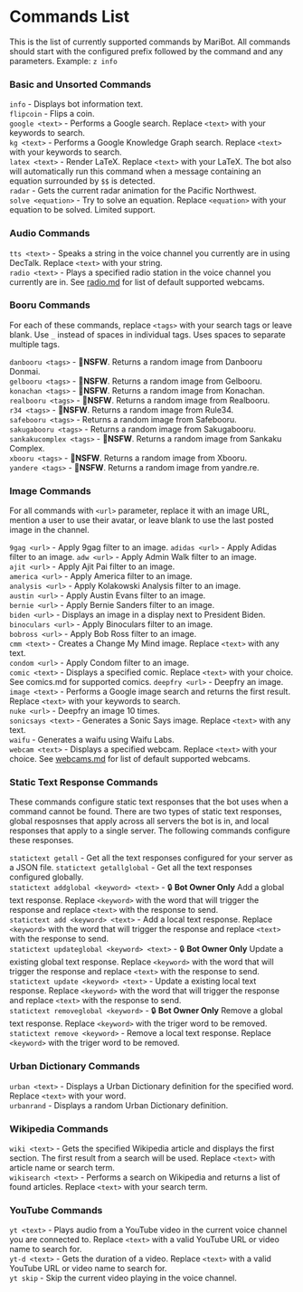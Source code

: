 ﻿# Commands List

This is the list of currently supported commands by MariBot. All commands should start with the configured prefix followed by the command and any parameters. Example: `z info`  

### Basic and Unsorted Commands 
`info` - Displays bot information text.  
`flipcoin` - Flips a coin.  
`google <text>` - Performs a Google search. Replace `<text>` with your keywords to search.  
`kg <text>` - Performs a Google Knowledge Graph search. Replace `<text>` with your keywords to search.  
`latex <text>` - Render LaTeX. Replace `<text>` with your LaTeX. The bot also will automatically run this command when a message containing an equation surrounded by `$$` is detected.   
`radar` - Gets the current radar animation for the Pacific Northwest.  
`solve <equation>` - Try to solve an equation. Replace `<equation>` with your equation to be solved. Limited support. 

### Audio Commands
`tts <text>` - Speaks a string in the voice channel you currently are in using DecTalk. Replace `<text>` with your string.  
`radio <text>` - Plays a specified radio station in the voice channel you currently are in. See [radio.md](radio.md) for list of default supported webcams.  

### Booru Commands
For each of these commands, replace `<tags>` with your search tags or leave blank. Use `_` instead of spaces in individual tags. Uses spaces to separate multiple tags. 

`danbooru <tags>` - 🔞**NSFW**. Returns a random image from Danbooru Donmai.  
`gelbooru <tags>` - 🔞**NSFW**. Returns a random image from Gelbooru.  
`konachan <tags>` - 🔞**NSFW**. Returns a random image from Konachan.  
`realbooru <tags>` - 🔞**NSFW**. Returns a random image from Realbooru.  
`r34 <tags>` - 🔞**NSFW**. Returns a random image from Rule34.  
`safebooru <tags>` - Returns a random image from Safebooru.  
`sakugabooru <tags>` - Returns a random image from Sakugabooru.    
`sankakucomplex <tags>` - 🔞**NSFW**. Returns a random image from Sankaku Complex.  
`xbooru <tags>` - 🔞**NSFW**. Returns a random image from Xbooru.  
`yandere <tags>` - 🔞**NSFW**. Returns a random image from yandre.re.  

### Image Commands
For all commands with `<url>` parameter, replace it with an image URL, mention a user to use their avatar, or leave blank to use the last posted image in the channel.    

`9gag <url>` - Apply 9gag filter to an image.
`adidas <url>` - Apply Adidas filter to an image.
`adw <url>` - Apply Admin Walk filter to an image.   
`ajit <url>` - Apply Ajit Pai filter to an image.   
`america <url>` - Apply America filter to an image.   
`analysis <url>` - Apply Kolakowski Analysis filter to an image.   
`austin <url>` - Apply Austin Evans filter to an image.   
`bernie <url>` - Apply Bernie Sanders filter to an image.   
`biden <url>` - Displays an image in a display next to President Biden.   
`binoculars <url>` - Apply Binoculars filter to an image.   
`bobross <url>` - Apply Bob Ross filter to an image.   
`cmm <text>` - Creates a Change My Mind image. Replace `<text>` with any text.  
`condom <url>` - Apply Condom filter to an image.   
`comic <text>` - Displays a specified comic. Replace `<text>` with your choice. See comics.md for supported comics. 
`deepfry <url>` - Deepfry an image.    
`image <text>` - Performs a Google image search and returns the first result. Replace `<text>` with your keywords to search.  
`nuke <url>` - Deepfry an image 10 times.   
`sonicsays <text>` - Generates a Sonic Says image. Replace `<text>` with any text.  
`waifu` - Generates a waifu using Waifu Labs.  
`webcam <text>` - Displays a specified webcam. Replace `<text>` with your choice. See [webcams.md](webcams.md) for list of default supported webcams.  

### Static Text Response Commands
These commands configure static text responses that the bot uses when a command cannot be found. There are two types of static text responses, global resposnses that apply across all servers the bot is in, and local responses that apply to a single server. The following commands configure these responses.  

`statictext getall` - Get all the text responses configured for your server as a JSON file.
`statictext getallglobal` - Get all the text responses configured globally.  
`statictext addglobal <keyword> <text>` - 🔒 **Bot Owner Only** Add a global text response. Replace `<keyword>` with the word that will trigger the response and replace `<text>` with the response to send.  
`statictext add <keyword> <text>` - Add a local text response. Replace `<keyword>` with the word that will trigger the response and replace `<text>` with the response to send.  
`statictext updateglobal <keyword> <text>` - 🔒 **Bot Owner Only** Update a existing global text response. Replace `<keyword>` with the word that will trigger the response and replace `<text>` with the response to send.  
`statictext update <keyword> <text>` - Update a existing local text response. Replace `<keyword>` with the word that will trigger the response and replace `<text>` with the response to send.  
`statictext removeglobal <keyword>` - 🔒 **Bot Owner Only** Remove a global text response. Replace `<keyword>` with the triger word to be removed.  
`statictext remove <keyword>` - Remove a local text response. Replace `<keyword>` with the triger word to be removed.  

### Urban Dictionary Commands
`urban <text>` - Displays a Urban Dictionary definition for the specified word. Replace `<text>` with your word.  
`urbanrand` - Displays a random Urban Dictionary definition.  

### Wikipedia Commands
`wiki <text>` - Gets the specified Wikipedia article and displays the first section. The first result from a search will be used. Replace `<text>` with article name or search term.  
`wikisearch <text>` - Performs a search on Wikipedia and returns a list of found articles. Replace `<text>` with your search term.  

### YouTube Commands
`yt <text>` - Plays audio from a YouTube video in the current voice channel you are connected to. Replace `<text>` with a valid YouTube URL or video name to search for.  
`yt-d <text>` - Gets the duration of a video. Replace `<text>` with a valid YouTube URL or video name to search for.  
`yt skip` - Skip the current video playing in the voice channel.  

